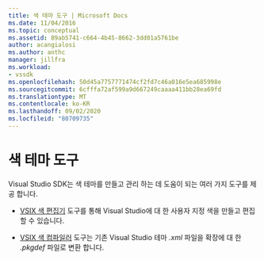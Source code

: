 ```yaml
---
title: 색 테마 도구 | Microsoft Docs
ms.date: 11/04/2016
ms.topic: conceptual
ms.assetid: 89ab5741-c664-4b45-8662-3dd01a5761be
author: acangialosi
ms.author: anthc
manager: jillfra
ms.workload:
- vssdk
ms.openlocfilehash: 50d45a7757771474cf2fd7c46a016e5ea685998e
ms.sourcegitcommit: 6cfffa72af599a9d667249caaaa411bb28ea69fd
ms.translationtype: MT
ms.contentlocale: ko-KR
ms.lasthandoff: 09/02/2020
ms.locfileid: "80709735"
---
```

# <a name="color-theme-tools"></a>색 테마 도구
Visual Studio SDK는 색 테마를 만들고 관리 하는 데 도움이 되는 여러 가지 도구를 제공 합니다.

- [VSIX 색 편집기](../../extensibility/internals/vsix-color-editor.md) 도구를 통해 Visual Studio에 대 한 사용자 지정 색을 만들고 편집할 수 있습니다.

- [VSIX 색 컴파일러](../../extensibility/internals/vsix-color-compiler.md) 도구는 기존 Visual Studio 테마 *.xml* 파일을 확장에 대 한 *.pkgdef* 파일로 변환 합니다.
